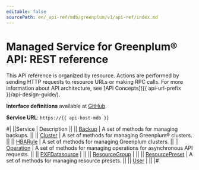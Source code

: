 ```yaml
---
editable: false
sourcePath: en/_api-ref/mdb/greenplum/v1/api-ref/index.md
---
```


# Managed Service for Greenplum® API: REST reference

This API reference is organized by resource. Actions are performed by sending HTTP requests to resource URLs or making RPC calls. For more information about API architecture, see [API Concepts]({{ api-url-prefix }}/api-design-guide/).

**Interface definitions** available at [GitHub](https://github.com/yandex-cloud/cloudapi/tree/master/yandex/cloud/mdb/greenplum/v1).

**Service URL**: `https://{{ api-host-mdb }}`

#|
||Service | Description ||
|| [Backup](Backup/index.md) | A set of methods for managing backups. ||
|| [Cluster](Cluster/index.md) | A set of methods for managing Greenplum® clusters. ||
|| [HBARule](HBARule/index.md) | A set of methods for managing Greenplum clusters. ||
|| [Operation](Operation/index.md) | A set of methods for managing operations for asynchronous API requests. ||
|| [PXFDatasource](PXFDatasource/index.md) |  ||
|| [ResourceGroup](ResourceGroup/index.md) |  ||
|| [ResourcePreset](ResourcePreset/index.md) | A set of methods for managing resource presets. ||
|| [User](User/index.md) |  ||
|#